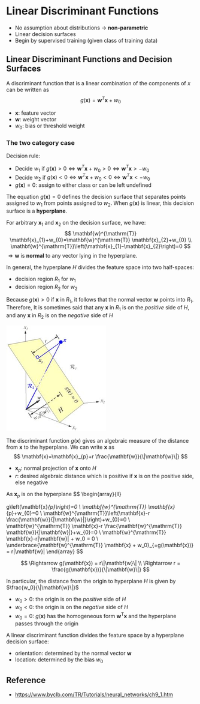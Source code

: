 # Linear Discriminant Functions

- No assumption about distributions -> **non-parametric**
- Linear decision surfaces
- Begin by supervised training (given class of training data)

## Linear Discriminant Functions and Decision Surfaces

A discriminant function that is a linear combination of the components of $x$ can be written as
$$
g(\mathbf{x})=\mathbf{w}^{T} \mathbf{x}+w_{0}
$$

- $\mathbf{x}$: feature vector
- $\mathbf{w}$: weight vector
- $w_0$: bias or threshold weight

### The two category case

Decision rule: 

- Decide $w_1$ if $g(\mathbf{x}) > 0 \Leftrightarrow \mathbf{w}^{T} \mathbf{x}+w_{0} > 0 \Leftrightarrow \mathbf{w}^{T} \mathbf{x}> -w_{0}$   
- Decide $w_{2}$ if $g(\mathbf{x}) < 0 \Leftrightarrow \mathbf{w}^{T} \mathbf{x}+w_{0} < 0 \Leftrightarrow \mathbf{w}^{T} \mathbf{x}<-w_{0}$   
- $g(\mathbf{x}) = 0$: assign to either class or can be left undefined

The equation $g(\mathbf{x}) = 0$ defines the decision surface that separates points assigned to $w_{1}$ from points assigned to $w_{2}$. When $g(\mathbf{x})$ is linear, this decision surface is a **hyperplane**.

For arbitrary $\mathbf{x}_1$ and $\mathbf{x}_2$ on the decision surface, we have:
$$
\mathbf{w}^{\mathrm{T}} \mathbf{x}_{1}+w_{0}=\mathbf{w}^{\mathrm{T}} \mathbf{x}_{2}+w_{0} \\
\mathbf{w}^{\mathrm{T}}\left(\mathbf{x}_{1}-\mathbf{x}_{2}\right)=0
$$
$\Rightarrow \mathbf{w}$ is **normal** to any vector lying in the hyperplane.

In general, the hyperplane $H$ divides the feature space into two half-spaces: 

- decision region $R_1$ for $w_1$
- decision region $R_2$ for $w_2$

Because $g(\mathbf{x}) > 0$ if $\mathbf{x}$ in $R_1$, it follows that the normal vector $\mathbf{w}$ points into $R_1$. Therefore, It is sometimes said that any $\mathbf{x}$ in $R_1$ is on the *positive* side of $H$, and any $\mathbf{x}$ in $R_2$ is on the *negative* side of $H$

![img](https://raw.githubusercontent.com/EckoTan0804/upic-repo/master/uPic/image015.jpg)

The discriminant function $g(\mathbf{x})$ gives an algebraic measure of the distance from $\mathbf{x}$ to the hyperplane. We can write $\mathbf{x}$ as
$$
\mathbf{x}=\mathbf{x}_{p}+r \frac{\mathbf{w}}{\|\mathbf{w}\|}
$$

- $\mathbf{x}_{p}$: normal projection of $\mathbf{x}$ onto $H$
- $r$: desired algebraic distance which is positive if $\mathbf{x}$ is on the positive side, else negative

As $\mathbf{x}_p$ is on the hyperplane
$$
\begin{array}{ll}

g\left(\mathbf{x}_{p}\right)=0 \\
\mathbf{w}^{\mathrm{T}} \mathbf{x}_{p}+w_{0}=0 \\
\mathbf{w}^{\mathrm{T}}\left(\mathbf{x}-r \frac{\mathbf{w}}{\|\mathbf{w}\|}\right)+w_{0}=0 \\
\mathbf{w}^{\mathrm{T}} \mathbf{x}-r \frac{\mathbf{w}^{\mathrm{T}} \mathbf{w}}{\|\mathbf{w}\|}+w_{0}=0 \\
\mathbf{w}^{\mathrm{T}} \mathbf{x}-r\|\mathbf{w}\| + w_0 = 0 \\
\underbrace{\mathbf{w}^{\mathrm{T}} \mathbf{x} + w_0}_{=g(\mathbf{x})} = r\|\mathbf{w}\|
\end{array}
$$

$$
\Rightarrow g(\mathbf{x}) = r\|\mathbf{w}\| \\
\Rightarrow r = \frac{g(\mathbf{x})}{\|\mathbf{w}\|}
$$

In particular, the distance from the origin to hyperplane $H$ is given by $\frac{w_0}{\|\mathbf{w}\|}$

- $w_0 > 0$: the origin is on the *positive* side of $H$
- $w_0 < 0$: the origin is on the *negative* side of $H$
- $w_0 = 0$: $g(\mathbf{x})$ has the homogeneous form $\mathbf{w}^{\mathrm{T}} \mathbf{x}$ and the hyperplane passes through the origin 

A linear discriminant function divides the feature space by a hy­perplane decision surface:

- orientation: determined by the normal vector $\mathbf{w}$
- location: determined by the bias $w_0$



## Reference

- https://www.byclb.com/TR/Tutorials/neural_networks/ch9_1.htm